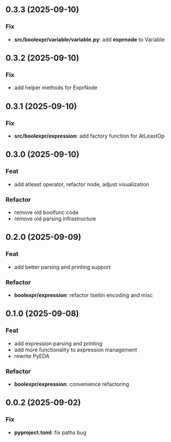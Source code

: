 ## 0.3.3 (2025-09-10)

### Fix

- **src/boolexpr/variable/variable.py**: add __exprnode__ to Variable

## 0.3.2 (2025-09-10)

### Fix

- add helper methods for ExprNode

## 0.3.1 (2025-09-10)

### Fix

- **src/boolexpr/expression**: add factory function for AtLeastOp

## 0.3.0 (2025-09-10)

### Feat

- add atleast operator, refactor node, adjust visualization

### Refactor

- remove old boolfunc code
- remove old parsing infrastructure

## 0.2.0 (2025-09-09)

### Feat

- add better parsing and printing support

### Refactor

- **boolexpr/expression**: refactor tseitin encoding and misc

## 0.1.0 (2025-09-08)

### Feat

- add expression parsing and printing
- add more functionality to expression management
- rewrite PyEDA

### Refactor

- **boolexpr/expression**: convenience refactoring

## 0.0.2 (2025-09-02)

### Fix

- **pyproject.toml**: fix paths bug
